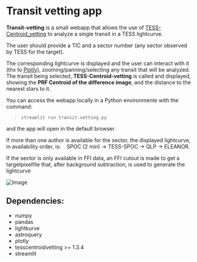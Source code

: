 # Transit vetting app

**Transit-vetting** is a small webapp that allows the use of [TESS-Centroid_vetting](https://github.com/exo-pt/TESS-Centroid_vetting) to analyze a single transit in a TESS lightcurve.

The user should provide a TIC and a sector number (any sector observed by TESS for the target).

The corresponding lightcurve is displayed and the user can interact with it (thx to [Plotly](https://github.com/plotly/plotly.py)), zooming/panning/selecting any transit that will be analyzed.<br/>
The transit being selected, **TESS-Centroid-vetting** is called and displayed, showing the **PRF Centroid of the difference image**, and the distance to the nearest stars to it.


You can access the webapp locally in a Python environmente with the command:<br>

>` streamlit run transit-vetting.py `

and the app will open in the default browser.

<!---
This webapp is also currently hosted in Streamlit Cloud. You can access it at<br/>
> https://transit-vetting.streamlit.app
-->
If  more than one author is available for the sector, the displayed lightcurve, in
availability order, is:
&nbsp;&nbsp; SPOC (2 min) -> TESS-SPOC -> QLP -> ELEANOR.

If the sector is only available in FFI data, an FFI cutout is made to get a targetpixelfile that, after background subtraction, is used to generate the lightcurve<br/>

![Image](https://github.com/exo-pt/Transit-vetting-app/blob/main/Transit-vetting-app.png?raw=true)

## Dependencies:
- numpy
- pandas
- lightkurve
- astroquery
- plotly
- tesscentroidvetting >= 1.3.4
- streamlit
